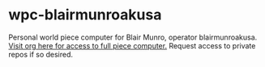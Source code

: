 # wpc-blairmunroakusa
Personal world piece computer for Blair Munro, operator blairmunroakusa. [Visit org here for access to full piece computer.](https://github.com/worldpiececomputer-blairmunroakusa) Request access to private repos if so desired.
